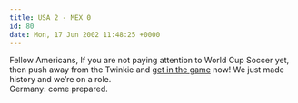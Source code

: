 ```yaml
---
title: USA 2 - MEX 0
id: 80
date: Mon, 17 Jun 2002 11:48:25 +0000
---
```


Fellow Americans, If you are not paying attention to World Cup Soccer yet, then push away from the Twinkie and [get in the game](http://www.howardstreet.com/worldcup/worldcupblog.html) now! We just made history and we’re on a role.  
 Germany: come prepared.



